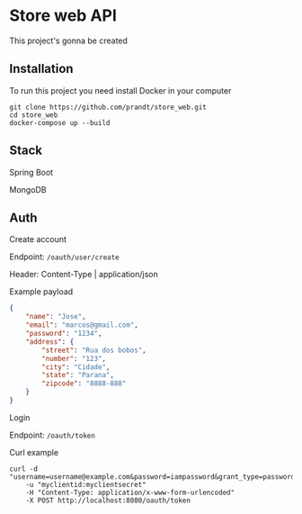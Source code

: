 # Store web API

This project's gonna be created 

## Installation 

To run this project you need install Docker in your computer

```
git clone https://github.com/prandt/store_web.git
cd store_web
docker-compose up --build
```

## Stack

Spring Boot

MongoDB


## Auth 

Create account

Endpoint: `/oauth/user/create`

Header: Content-Type | application/json

Example payload
```json
{
	"name": "Jose",
	"email": "marcos@gmail.com",
	"password": "1234",
	"address": {
		"street": "Rua dos bobos",
		"number": "123",
		"city": "Cidade", 
		"state": "Parana",
		"zipcode": "8888-888"
	}
}
```

Login

Endpoint: `/oauth/token`


Curl example
```
curl -d "username=username@example.com&password=iampassword&grant_type=password" 
	-u "myclientid:myclientsecret" 
	-H "Content-Type: application/x-www-form-urlencoded" 
	-X POST http://localhost:8080/oauth/token
```

